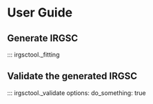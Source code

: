 # User Guide

## Generate IRGSC

::: irgsctool._fitting

## Validate the generated IRGSC

::: irgsctool._validate
    options:
        do_something: true